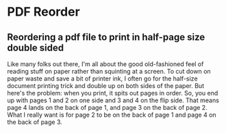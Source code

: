 # PDF Reorder
## Reordering a pdf file to print in half-page size double sided

Like many folks out there, I'm all about the good old-fashioned feel of reading stuff on paper rather than squinting at a screen. To cut down on paper waste and save a bit of printer ink, I often go for the half-size document printing trick and double up on both sides of the paper. But here's the problem: when you print, it spits out pages in order. So, you end up with pages 1 and 2 on one side and 3 and 4 on the flip side. That means page 4 lands on the back of page 1, and page 3 on the back of page 2. What I really want is for page 2 to be on the back of page 1 and page 4 on the back of page 3.